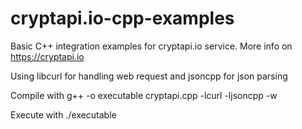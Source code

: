 # cryptapi.io-cpp-examples
Basic C++ integration examples for cryptapi.io service.
More info on https://cryptapi.io

Using libcurl for handling web request and jsoncpp for json parsing

Compile with g++ -o executable cryptapi.cpp -lcurl -ljsoncpp -w

Execute with ./executable
